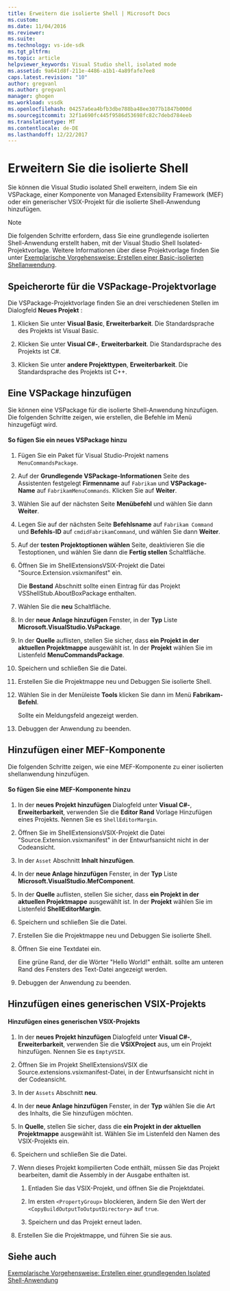 ```yaml
---
title: Erweitern die isolierte Shell | Microsoft Docs
ms.custom: 
ms.date: 11/04/2016
ms.reviewer: 
ms.suite: 
ms.technology: vs-ide-sdk
ms.tgt_pltfrm: 
ms.topic: article
helpviewer_keywords: Visual Studio shell, isolated mode
ms.assetid: 9a641d8f-211e-4486-a1b1-4a89fafe7ee8
caps.latest.revision: "10"
author: gregvanl
ms.author: gregvanl
manager: ghogen
ms.workload: vssdk
ms.openlocfilehash: 04257a6ea4bfb3dbe788ba48ee3077b1847b000d
ms.sourcegitcommit: 32f1a690fc445f9586d53698fc82c7debd784eeb
ms.translationtype: MT
ms.contentlocale: de-DE
ms.lasthandoff: 12/22/2017
---
```

# <a name="extending-the-isolated-shell"></a>Erweitern Sie die isolierte Shell
Sie können die Visual Studio isolated Shell erweitern, indem Sie ein VSPackage, einer Komponente von Managed Extensibility Framework (MEF) oder ein generischer VSIX-Projekt für die isolierte Shell-Anwendung hinzufügen.  
  
> [!NOTE]
>  Die folgenden Schritte erfordern, dass Sie eine grundlegende isolierten Shell-Anwendung erstellt haben, mit der Visual Studio Shell Isolated-Projektvorlage. Weitere Informationen über diese Projektvorlage finden Sie unter [Exemplarische Vorgehensweise: Erstellen einer Basic-isolierten Shellanwendung](walkthrough-creating-a-basic-isolated-shell-application.md).  
  
## <a name="locations-for-the-visual-studio-package-project-template"></a>Speicherorte für die VSPackage-Projektvorlage  
 Die VSPackage-Projektvorlage finden Sie an drei verschiedenen Stellen im Dialogfeld **Neues Projekt** :  
  
1.  Klicken Sie unter **Visual Basic**, **Erweiterbarkeit**. Die Standardsprache des Projekts ist Visual Basic.  
  
2.  Klicken Sie unter **Visual C#-**, **Erweiterbarkeit**. Die Standardsprache des Projekts ist C#.  
  
3.  Klicken Sie unter **andere Projekttypen**, **Erweiterbarkeit**. Die Standardsprache des Projekts ist C++.  
  
## <a name="adding-a-vspackage"></a>Eine VSPackage hinzufügen  
 Sie können eine VSPackage für die isolierte Shell-Anwendung hinzufügen. Die folgenden Schritte zeigen, wie erstellen, die Befehle im Menü hinzugefügt wird.  
  
#### <a name="to-add-a-new-vspackage"></a>So fügen Sie ein neues VSPackage hinzu  
  
1.  Fügen Sie ein Paket für Visual Studio-Projekt namens `MenuCommandsPackage`.  
  
2.  Auf der **Grundlegende VSPackage-Informationen** Seite des Assistenten festgelegt **Firmenname** auf `Fabrikam` und **VSPackage-Name** auf `FabrikamMenuCommands`. Klicken Sie auf **Weiter**.  
  
3.  Wählen Sie auf der nächsten Seite **Menübefehl** und wählen Sie dann **Weiter**.  
  
4.  Legen Sie auf der nächsten Seite **Befehlsname** auf `Fabrikam Command` und **Befehls-ID** auf `cmdidFabrikamCommand`, und wählen Sie dann **Weiter**.  
  
5.  Auf der **testen Projektoptionen wählen** Seite, deaktivieren Sie die Testoptionen, und wählen Sie dann die **Fertig stellen** Schaltfläche.  
  
6.  Öffnen Sie im ShellExtensionsVSIX-Projekt die Datei "Source.Extension.vsixmanifest" ein.  
  
     Die **Bestand** Abschnitt sollte einen Eintrag für das Projekt VSShellStub.AboutBoxPackage enthalten.  
  
7.  Wählen Sie die **neu** Schaltfläche.  
  
8.  In der **neue Anlage hinzufügen** Fenster, in der **Typ** Liste **Microsoft.VisualStudio.VsPackage**.  
  
9. In der **Quelle** auflisten, stellen Sie sicher, dass **ein Projekt in der aktuellen Projektmappe** ausgewählt ist. In der **Projekt** wählen Sie im Listenfeld **MenuCommandsPackage**.  
  
10. Speichern und schließen Sie die Datei.  
  
11. Erstellen Sie die Projektmappe neu und Debuggen Sie isolierte Shell.  
  
12. Wählen Sie in der Menüleiste **Tools** klicken Sie dann im Menü **Fabrikam-Befehl**.  
  
     Sollte ein Meldungsfeld angezeigt werden.  
  
13. Debuggen der Anwendung zu beenden.  
  
## <a name="adding-a-mef-component-part"></a>Hinzufügen einer MEF-Komponente  
 Die folgenden Schritte zeigen, wie eine MEF-Komponente zu einer isolierten shellanwendung hinzufügen.  
  
#### <a name="to-add-a-mef-component"></a>So fügen Sie eine MEF-Komponente hinzu  
  
1.  In der **neues Projekt hinzufügen** Dialogfeld unter **Visual C#-**, **Erweiterbarkeit**, verwenden Sie die **Editor Rand** Vorlage Hinzufügen eines Projekts. Nennen Sie es `ShellEditorMargin`.  
  
2.  Öffnen Sie im ShellExtensionsVSIX-Projekt die Datei "Source.Extension.vsixmanifest" in der Entwurfsansicht nicht in der Codeansicht.  
  
3.  In der `Asset` Abschnitt **Inhalt hinzufügen**.  
  
4.  In der **neue Anlage hinzufügen** Fenster, in der **Typ** Liste **Microsoft.VisualStudio.MefComponent**.  
  
5.  In der **Quelle** auflisten, stellen Sie sicher, dass **ein Projekt in der aktuellen Projektmappe** ausgewählt ist. In der **Projekt** wählen Sie im Listenfeld **ShellEditorMargin**.  
  
6.  Speichern und schließen Sie die Datei.  
  
7.  Erstellen Sie die Projektmappe neu und Debuggen Sie isolierte Shell.  
  
8.  Öffnen Sie eine Textdatei ein.  
  
     Eine grüne Rand, der die Wörter "Hello World!" enthält. sollte am unteren Rand des Fensters des Text-Datei angezeigt werden.  
  
9. Debuggen der Anwendung zu beenden.  
  
## <a name="adding-a-generic-vsix-project"></a>Hinzufügen eines generischen VSIX-Projekts  
  
#### <a name="to-add-a-generic-vsix-project"></a>Hinzufügen eines generischen VSIX-Projekts  
  
1.  In der **neues Projekt hinzufügen** Dialogfeld unter **Visual C#-**, **Erweiterbarkeit**, verwenden Sie die **VSIXProject** aus, um ein Projekt hinzufügen. Nennen Sie es `EmptyVSIX`.  
  
2.  Öffnen Sie im Projekt ShellExtensionsVSIX die Source.extensions.vsixmanifest-Datei, in der Entwurfsansicht nicht in der Codeansicht.  
  
3.  In der `Assets` Abschnitt **neu**.  
  
4.  In der **neue Anlage hinzufügen** Fenster, in der **Typ** wählen Sie die Art des Inhalts, die Sie hinzufügen möchten.  
  
5.  In **Quelle**, stellen Sie sicher, dass die **ein Projekt in der aktuellen Projektmappe** ausgewählt ist. Wählen Sie im Listenfeld den Namen des VSIX-Projekts ein.  
  
6.  Speichern und schließen Sie die Datei.  
  
7.  Wenn dieses Projekt kompilierten Code enthält, müssen Sie das Projekt bearbeiten, damit die Assembly in der Ausgabe enthalten ist.  
  
    1.  Entladen Sie das VSIX-Projekt, und öffnen Sie die Projektdatei.  
  
    2.  Im ersten `<PropertyGroup>` blockieren, ändern Sie den Wert der `<CopyBuildOutputToOutputDirectory>` auf `true`.  
  
    3.  Speichern und das Projekt erneut laden.  
  
8.  Erstellen Sie die Projektmappe, und führen Sie sie aus.  
  
## <a name="see-also"></a>Siehe auch  
 [Exemplarische Vorgehensweise: Erstellen einer grundlegenden Isolated Shell-Anwendung](walkthrough-creating-a-basic-isolated-shell-application.md)